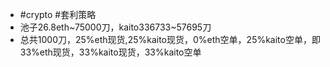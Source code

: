 - #crypto #套利策略
- 池子26.8eth~75000刀，kaito336733~57695刀
- 总共1000刀，25%eth现货,25%kaito现货，0%eth空单，25%kaito空单，即33%eth现货，33%kaito现货，33%kaito空单